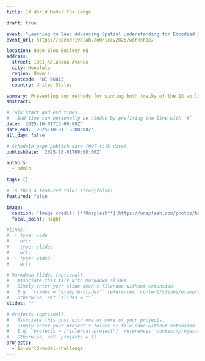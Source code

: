```yaml
---
title: 1X World Model Challenge

draft: true

event: "Learning to See: Advancing Spatial Understanding for Embodied Intelligence"
event_url: https://opendrivelab.com/iccv2025/workshop/

location: Hugo Blox Builder HQ
address:
  street: 1801 Kalakaua Avenue
  city: Honolulu
  region: Hawaii
  postcode: 'HI 96815'
  country: United States

summary: Presenting our methods for winning both tracks of the 1X world model challenge.
abstract: ''

# Talk start and end times.
#   End time can optionally be hidden by prefixing the line with `#`.
date: '2025-10-01T13:00:00Z'
date_end: '2025-10-01T15:00:00Z'
all_day: false

# Schedule page publish date (NOT talk date).
publishDate: '2025-10-01T00:00:00Z'

authors:
  - admin

tags: []

# Is this a featured talk? (true/false)
featured: false

image:
  caption: 'Image credit: [**Unsplash**](https://unsplash.com/photos/bzdhc5b3Bxs)'
  focal_point: Right

#links:
#  - type: code
#    url: 
#  - type: slides
#    url: 
#  - type: video
#    url: 

# Markdown Slides (optional).
#   Associate this talk with Markdown slides.
#   Simply enter your slide deck's filename without extension.
#   E.g. `slides = "example-slides"` references `content/slides/example-slides.md`.
#   Otherwise, set `slides = ""`.
slides: ""

# Projects (optional).
#   Associate this post with one or more of your projects.
#   Simply enter your project's folder or file name without extension.
#   E.g. `projects = ["internal-project"]` references `content/project/deep-learning/index.md`.
#   Otherwise, set `projects = []`.
projects:
  - 1x-world-model-challenge
---
```


